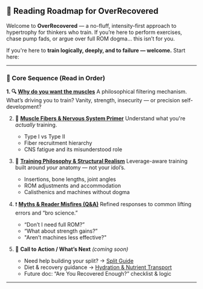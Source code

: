 ## 🧭 Reading Roadmap for OverRecovered

Welcome to **OverRecovered** — a no-fluff, intensity-first approach to hypertrophy for thinkers who train. If you’re here to perform exercises, chase pump fads, or argue over full ROM dogma… this isn’t for you.

If you're here to **train logically, deeply, and to failure — welcome.**
Start here:

---

### 📂 Core Sequence (Read in Order)
 **1. 🔍 [Why do you want the muscles](./Why%20do%20you%20want%20the%20muscles.md)**
   A philosophical filtering mechanism. What’s driving you to train? Vanity, strength, insecurity — or precision self-development?

2. 🧠 **[Muscle Fibers & Nervous System Primer](./Muscle%20Fibers%20&%20Nervous%20System%20Primer.md)**
   Understand what you're *actually* training.

   * Type I vs Type II
   * Fiber recruitment hierarchy
   * CNS fatigue and its misunderstood role

3. 🦴 **[Training Philosophy & Structural Realism](./Training%20Philosophy%20&%20Structural%20Realism.md)**
   Leverage-aware training built around *your* anatomy — not your idol’s.

   * Insertions, bone lengths, joint angles
   * ROM adjustments and accommodation
   * Calisthenics and machines without dogma

4. ❗ **[Myths & Reader Misfires (Q\&A)](./Myths%20&%20Reader%20Misfires.md)**
   Refined responses to common lifting errors and “bro science.”

   * “Don’t I need full ROM?”
   * “What about strength gains?”
   * "Aren’t machines less effective?"

5. 🚀 **Call to Action / What’s Next** *(coming soon)*

   * Need help building your split? → [Split Guide](./Goto%20split.md)
   * Diet & recovery guidance → [Hydration & Nutrient Transport](./Hydration%20&%20Nutrient%20Transport%20Essentials.md)
   * Future doc: “Are You Recovered Enough?” checklist & logic

---
